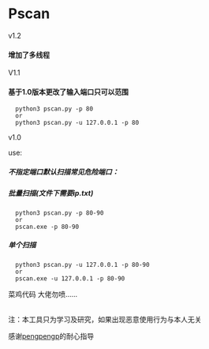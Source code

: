 # Pscan

v1.2

#### 增加了多线程


V1.1

#### 基于1.0版本更改了输入端口只可以范围
```
  python3 pscan.py -p 80
  or
  python3 pscan.py -u 127.0.0.1 -p 80
```


v1.0

use:
##### *不指定端口默认扫描常见危险端口：*<br />
##### 批量扫描(文件下需要ip.txt)<br />
```
  python3 pscan.py -p 80-90
  or
  pscan.exe -p 80-90
 ```
 ##### 单个扫描<br />
```
  python3 pscan.py -u 127.0.0.1 -p 80-90
  or
  pscan.exe -u 127.0.0.1 -p 80-90
```

菜鸡代码 大佬勿喷......<br /><br />

注：本工具只为学习及研究，如果出现恶意使用行为与本人无关

感谢[pengpengp](https://github.com/pengpengp)的耐心指导
